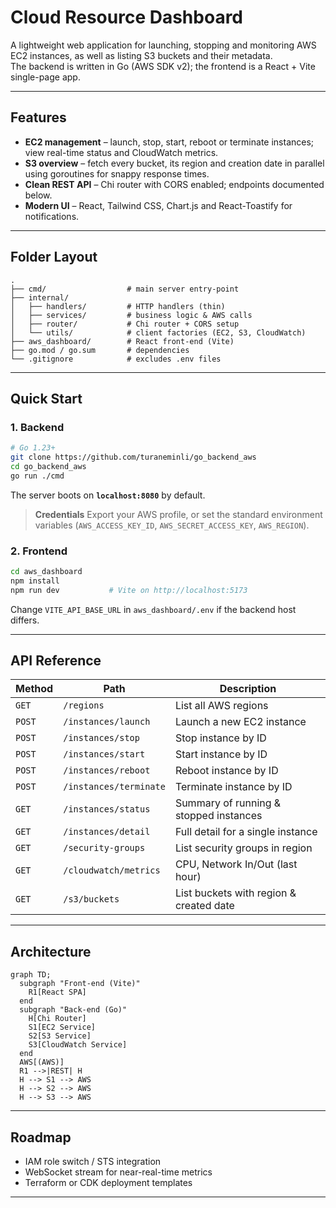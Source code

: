 
# Cloud Resource Dashboard

A lightweight web application for launching, stopping and monitoring AWS EC2
instances, as well as listing S3 buckets and their metadata.  
The backend is written in Go (AWS SDK v2); the frontend is a React + Vite
single-page app.

---

## Features
- **EC2 management** – launch, stop, start, reboot or terminate instances; view
  real-time status and CloudWatch metrics.  
- **S3 overview** – fetch every bucket, its region and creation date in
  parallel using goroutines for snappy response times.  
- **Clean REST API** – Chi router with CORS enabled; endpoints documented
  below.  
- **Modern UI** – React, Tailwind CSS, Chart.js and React-Toastify for
  notifications.  


---

## Folder Layout

```text
.
├── cmd/                  # main server entry-point
├── internal/
│   ├── handlers/         # HTTP handlers (thin)
│   ├── services/         # business logic & AWS calls
│   ├── router/           # Chi router + CORS setup
│   └── utils/            # client factories (EC2, S3, CloudWatch)
├── aws_dashboard/        # React front-end (Vite)
├── go.mod / go.sum       # dependencies
└── .gitignore            # excludes .env files
````

---

## Quick Start

### 1. Backend

```bash
# Go 1.23+
git clone https://github.com/turaneminli/go_backend_aws
cd go_backend_aws
go run ./cmd
```

The server boots on **`localhost:8080`** by default.

> **Credentials**
> Export your AWS profile, or set the standard environment variables
> (`AWS_ACCESS_KEY_ID`, `AWS_SECRET_ACCESS_KEY`, `AWS_REGION`).

### 2. Frontend

```bash
cd aws_dashboard
npm install
npm run dev           # Vite on http://localhost:5173
```

Change `VITE_API_BASE_URL` in `aws_dashboard/.env` if the backend host differs.

---

## API Reference

| Method | Path                   | Description                             |
| ------ | ---------------------- | --------------------------------------- |
| `GET`  | `/regions`             | List all AWS regions                    |
| `POST` | `/instances/launch`    | Launch a new EC2 instance               |
| `POST` | `/instances/stop`      | Stop instance by ID                     |
| `POST` | `/instances/start`     | Start instance by ID                    |
| `POST` | `/instances/reboot`    | Reboot instance by ID                   |
| `POST` | `/instances/terminate` | Terminate instance by ID                |
| `GET`  | `/instances/status`    | Summary of running & stopped instances  |
| `GET`  | `/instances/detail`    | Full detail for a single instance       |
| `GET`  | `/security-groups`     | List security groups in region          |
| `GET`  | `/cloudwatch/metrics`  | CPU, Network In/Out (last hour)         |
| `GET`  | `/s3/buckets`          | List buckets with region & created date |

---

## Architecture

```mermaid
graph TD;
  subgraph "Front-end (Vite)"
    R1[React SPA]
  end
  subgraph "Back-end (Go)"
    H[Chi Router]
    S1[EC2 Service]
    S2[S3 Service]
    S3[CloudWatch Service]
  end
  AWS[(AWS)]
  R1 -->|REST| H
  H --> S1 --> AWS
  H --> S2 --> AWS
  H --> S3 --> AWS
```

---

## Roadmap

* IAM role switch / STS integration
* WebSocket stream for near-real-time metrics
* Terraform or CDK deployment templates

---


